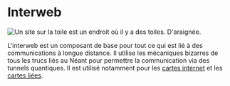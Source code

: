 # Interweb

![Un site sur la toile est un endroit où il y a des toiles. D'araignée.](oredict:oc:materialInterweb)

L'interweb est un composant de base pour tout ce qui est lié à des communications à longue distance. Il utilise les mécaniques bizarres de tous les trucs liés au Néant pour permettre la communication via des tunnels quantiques. Il est utilisé notamment pour les [cartes internet](internetCard.md) et les [cartes liées](linkedCard.md).
